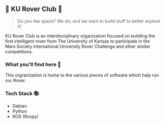 ## 🚀 KU Rover Club 🚀

> Do you like space? We do, and we want to build stuff to better explore it! 

KU Rover Club is an interdisciplinary organization focused on building the first intelligent rover from The University of Kansas to participate in the Mars Society International University Rover Challenge and other similar competitions.

### What you'll find here 📄

This orgranization is home to the various pieces of software which help run our Rover. 

### Tech Stack 📚

- Debian
- Python
- ROS (Rospy)





